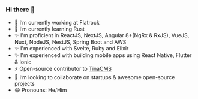 ### Hi there 👋

- 🔭 I’m currently working at Flatrock
- 🌱 I’m currently learning Rust
- ✨ I'm proficient in ReactJS, NextJS, Angular 8+(NgRx & RxJS), VueJS, Nuxt, NodeJS, NestJS, Spring Boot and AWS
- ✨ I'm experienced with Svelte, Ruby and Elixir
- ✨ I'm experienced with building mobile apps using React Native, Flutter & Ionic
- ⚡ Open-source contributor to [TinaCMS](https://github.com/tinacms)
- 👯 I’m looking to collaborate on startups & awesome open-source projects
- 😄 Pronouns: He/Him

<!--
**Phoenix-Alpha/Phoenix-Alpha** is a ✨ _special_ ✨ repository because its `README.md` (this file) appears on your GitHub profile.

Here are some ideas to get you started:

- 🔭 I’m currently working on ...
- 🌱 I’m currently learning ...
- 👯 I’m looking to collaborate on ...
- 🤔 I’m looking for help with ...
- 💬 Ask me about ...
- 📫 How to reach me: ...
- 😄 Pronouns: ...
- ⚡ Fun fact: ...
-->
